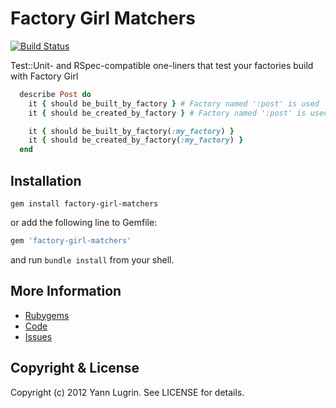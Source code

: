 Factory Girl Matchers
=====================

[![Build Status](https://secure.travis-ci.org/yannlugrin/factory-girl-matchers.png?branch=master)](http://travis-ci.org/yannlugrin/factory-girl-matchers?branch=master)

Test::Unit- and RSpec-compatible one-liners that test your factories build with Factory Girl

```ruby
  describe Post do
    it { should be_built_by_factory } # Factory named ':post' is used
    it { should be_created_by_factory } # Factory named ':post' is used

    it { should be_built_by_factory(:my_factory) }
    it { should be_created_by_factory(:my_factory) }
  end
```

Installation
------------

```shell
gem install factory-girl-matchers
```
or add the following line to Gemfile:

```ruby
gem 'factory-girl-matchers'
```
and run `bundle install` from your shell.

More Information
----------------

* [Rubygems](https://rubygems.org/gems/factory-girl-matchers)
* [Code](http://www.github.com/yannlugrin/factory-girl-matchers)
* [Issues](https://github.com/yannlugrin/factory-girl-matchers/issues)

Copyright & License
-------------------

Copyright (c) 2012 Yann Lugrin. See LICENSE for details.

